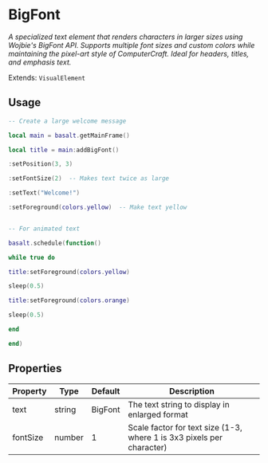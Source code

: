 # BigFont
_A specialized text element that renders characters in larger sizes using Wojbie's BigFont API. Supports multiple font sizes and custom colors while maintaining the pixel-art style of ComputerCraft. Ideal for headers, titles, and emphasis text._

Extends: `VisualElement`

## Usage
```lua run
-- Create a large welcome message
```

```lua run
local main = basalt.getMainFrame()
```

```lua run
local title = main:addBigFont()
```

```lua run
:setPosition(3, 3)
```

```lua run
:setFontSize(2)  -- Makes text twice as large
```

```lua run
:setText("Welcome!")
```

```lua run
:setForeground(colors.yellow)  -- Make text yellow
```

```lua run

```

```lua run
-- For animated text
```

```lua run
basalt.schedule(function()
```

```lua run
while true do
```

```lua run
title:setForeground(colors.yellow)
```

```lua run
sleep(0.5)
```

```lua run
title:setForeground(colors.orange)
```

```lua run
sleep(0.5)
```

```lua run
end
```

```lua run
end)
```

## Properties

|Property|Type|Default|Description|
|---|---|---|---|
|text|string|BigFont|The text string to display in enlarged format|
|fontSize|number|1|Scale factor for text size (1-3, where 1 is 3x3 pixels per character)|
